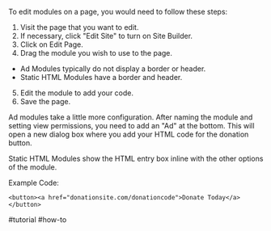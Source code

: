To edit modules on a page, you would need to follow these steps:  
  
1. Visit the page that you want to edit.  
2. If necessary, click "Edit Site" to turn on Site Builder.  
3. Click on Edit Page.  
4. Drag the module you wish to use to the page.  
- Ad Modules typically do not display a border or header.  
- Static HTML Modules have a border and header.  
5. Edit the module to add your code.  
6. Save the page.  
  
Ad modules take a little more configuration. After naming the module and setting view permissions, you need to add an "Ad" at the bottom. This will open a new dialog box where you add your HTML code for the donation button.  
  
Static HTML Modules show the HTML entry box inline with the other options of the module.

Example Code:

`<button><a href="donationsite.com/donationcode">Donate Today</a></button>`

#tutorial #how-to

